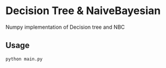 # Decision Tree & NaiveBayesian

Numpy implementation of Decision tree and NBC

## Usage

```
python main.py
```
